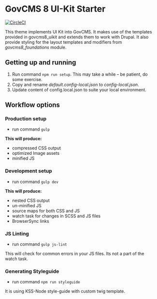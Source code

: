 # GovCMS 8 UI-Kit Starter
[![CircleCI](https://circleci.com/gh/govcms/govcms8_uikit_starter.svg?style=svg)](https://circleci.com/gh/govcms/govcms8_uikit_starter)

This theme implements UI Kit into GovCMS. It makes use of the templates provided 
in govcms8_uikit and extends them to work with Drupal. It also provide styling 
for the layout templates and modifiers from _govcms8_foundations_ module.

## Getting up and running
1. Run command `npm run setup`. This may take a while – be patient, do some exercise.
2. Copy and rename *default.config-local.json* to *config-local.json*.
3. Update content of config.local.json to suite your local environment.

## Workflow options

### Production setup

* run command `gulp`

**This will produce:**
* compressed CSS output
* optimized Image assets
* minified JS

### Development setup

* run command `gulp dev`

**This will produce:**
* nested CSS output
* un-minified JS
* source maps for both CSS and JS
* watch task for changes in SCSS and JS files
* BrowserSync links

### JS Linting

* run command `gulp js-lint`

This will check for common errors in your JS files.
Its not a part of the watch task.

### Generating Styleguide

* run command `npm run styleguide`

It is using KSS-Node style-guide with custom twig template.
